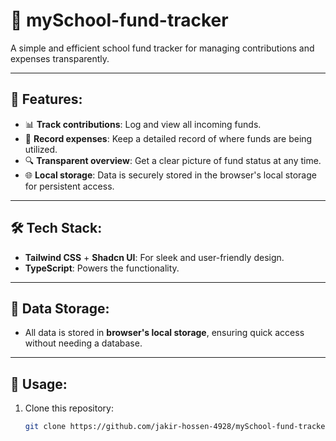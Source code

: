 # 🏫 mySchool-fund-tracker

A simple and efficient school fund tracker for managing contributions and expenses transparently.

---

## 🚀 Features:
- 📊 **Track contributions**: Log and view all incoming funds.
- 🧾 **Record expenses**: Keep a detailed record of where funds are being utilized.
- 🔍 **Transparent overview**: Get a clear picture of fund status at any time.
- 🌐 **Local storage**: Data is securely stored in the browser's local storage for persistent access.

---

## 🛠️ Tech Stack:
- **Tailwind CSS** + **Shadcn UI**: For sleek and user-friendly design.
- **TypeScript**: Powers the functionality.

---

## 📂 Data Storage:
- All data is stored in **browser's local storage**, ensuring quick access without needing a database.

---

## 🎯 Usage:
1. Clone this repository:
   ```bash
   git clone https://github.com/jakir-hossen-4928/mySchool-fund-tracker.git
